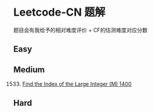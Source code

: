 # Leetcode-CN 题解

题目会有我给予的相对难度评价 + CF的估测难度对应分数

## Easy

## Medium
1533. [Find the Index of the Large Integer (M) 1400](./1533.md) <br />
## Hard
